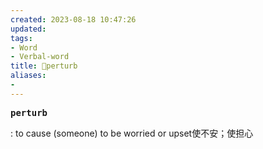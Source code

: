 ```yaml
---
created: 2023-08-18 10:47:26
updated: 
tags: 
- Word
- Verbal-word
title: 🚩perturb
aliases:
- 
---
```


<pre><strong>perturb</strong></pre>
: to cause (someone) to be worried or upset使不安；使担心